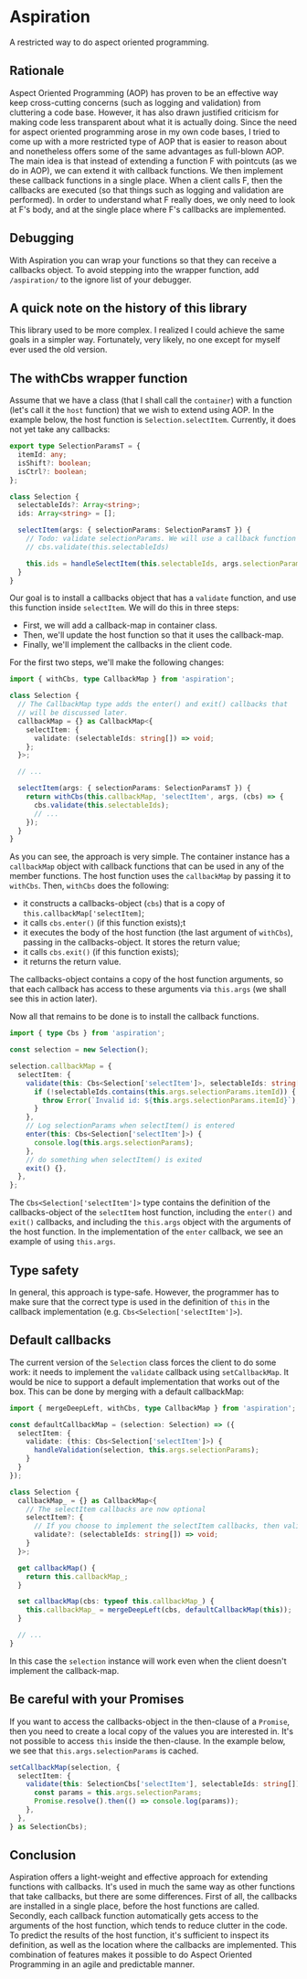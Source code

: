 # Aspiration

A restricted way to do aspect oriented programming.

## Rationale

Aspect Oriented Programming (AOP) has proven to be an effective way keep cross-cutting concerns
(such as logging and validation) from cluttering a code base. However, it has also drawn justified
criticism for making code less transparent about what it is actually doing. Since the need for aspect
oriented programming arose in my own code bases, I tried to come up with a more restricted type of
AOP that is easier to reason about and nonetheless offers some of the same advantages as full-blown AOP.
The main idea is that instead of extending a function F with pointcuts (as we do in AOP), we can extend
it with callback functions. We then implement these callback functions in a single place. When a client
calls F, then the callbacks are executed (so that things such as logging and validation are performed).
In order to understand what F really does, we only need to look at F's body, and at the single place
where F's callbacks are implemented.

## Debugging

With Aspiration you can wrap your functions so that they can receive a callbacks object.
To avoid stepping into the wrapper function, add `/aspiration/` to the ignore list of your debugger.

## A quick note on the history of this library

This library used to be more complex. I realized I could achieve the same goals in a simpler way.
Fortunately, very likely, no one except for myself ever used the old version.

## The withCbs wrapper function

Assume that we have a class (that I shall call the `container`) with a function (let's call it the `host` function)
that we wish to extend using AOP. In the example below, the host function is `Selection.selectItem`. Currently,
it does not yet take any callbacks:

```typescript
export type SelectionParamsT = {
  itemId: any;
  isShift?: boolean;
  isCtrl?: boolean;
};

class Selection {
  selectableIds?: Array<string>;
  ids: Array<string> = [];

  selectItem(args: { selectionParams: SelectionParamsT }) {
    // Todo: validate selectionParams. We will use a callback function for this:
    // cbs.validate(this.selectableIds)

    this.ids = handleSelectItem(this.selectableIds, args.selectionParams);
  }
}
```

Our goal is to install a callbacks object that has a `validate` function, and use
this function inside `selectItem`. We will do this in three steps:

- First, we will add a callback-map in container class.
- Then, we'll update the host function so that it uses the callback-map.
- Finally, we'll implement the callbacks in the client code.

For the first two steps, we'll make the following changes:

```ts
import { withCbs, type CallbackMap } from 'aspiration';

class Selection {
  // The CallbackMap type adds the enter() and exit() callbacks that
  // will be discussed later.
  callbackMap = {} as CallbackMap<{
    selectItem: {
      validate: (selectableIds: string[]) => void;
    };
  }>;

  // ...

  selectItem(args: { selectionParams: SelectionParamsT }) {
    return withCbs(this.callbackMap, 'selectItem', args, (cbs) => {
      cbs.validate(this.selectableIds);
      // ...
    });
  }
}
```

As you can see, the approach is very simple. The container instance has a `callbackMap` object with
callback functions that can be used in any of the member functions. The host function uses the `callbackMap`
by passing it to `withCbs`. Then, `withCbs` does the following:

- it constructs a callbacks-object (`cbs`) that is a copy of `this.callbackMap['selectItem]`;
- it calls `cbs.enter()` (if this function exists);t
- it executes the body of the host function (the last argument of `withCbs`), passing in
  the callbacks-object. It stores the return value;
- it calls `cbs.exit()` (if this function exists);
- it returns the return value.

The callbacks-object contains a copy of the host function arguments, so that each callback has access to
these arguments via `this.args` (we shall see this in action later).

Now all that remains to be done is to install the callback functions.

```ts
import { type Cbs } from 'aspiration';

const selection = new Selection();

selection.callbackMap = {
  selectItem: {
    validate(this: Cbs<Selection['selectItem']>, selectableIds: string[]) {
      if (!selectableIds.contains(this.args.selectionParams.itemId)) {
        throw Error(`Invalid id: ${this.args.selectionParams.itemId}`);
      }
    },
    // Log selectionParams when selectItem() is entered
    enter(this: Cbs<Selection['selectItem']>) {
      console.log(this.args.selectionParams);
    },
    // do something when selectItem() is exited
    exit() {},
  },
};
```

The `Cbs<Selection['selectItem']>` type contains the definition of the callbacks-object of
the `selectItem` host function, including the `enter()` and `exit()` callbacks, and including
the `this.args` object with the arguments of the host function. In the implementation of the
`enter` callback, we see an example of using `this.args`.

## Type safety

In general, this approach is type-safe. However, the programmer has to make sure that the
correct type is used in the definition of `this` in the callback implementation
(e.g. `Cbs<Selection['selectItem']>`).

## Default callbacks

The current version of the `Selection` class forces the client to do some work: it needs to
implement the `validate` callback using `setCallbackMap`. It would be nice to support a default implementation that works
out of the box. This can be done by merging with a default callbackMap:

```ts
import { mergeDeepLeft, withCbs, type CallbackMap } from 'aspiration';

const defaultCallbackMap = (selection: Selection) => ({
  selectItem: {
    validate: (this: Cbs<Selection['selectItem']>) {
      handleValidation(selection, this.args.selectionParams);
    }
  }
});

class Selection {
  callbackMap_ = {} as CallbackMap<{
    // The selectItem callbacks are now optional
    selectItem?: {
      // If you choose to implement the selectItem callbacks, then validate is optional
      validate?: (selectableIds: string[]) => void;
    }
  }>;

  get callbackMap() {
    return this.callbackMap_;
  }

  set callbackMap(cbs: typeof this.callbackMap_) {
    this.callbackMap_ = mergeDeepLeft(cbs, defaultCallbackMap(this));
  }

  // ...
}
```

In this case the `selection` instance will work even when the client doesn't implement
the callback-map.

## Be careful with your Promises

If you want to access the callbacks-object in the then-clause of a `Promise`, then you need to create
a local copy of the values you are interested in. It's not possible to access `this` inside the
then-clause. In the example below, we see that `this.args.selectionParams` is cached.

```typescript
setCallbackMap(selection, {
  selectItem: {
    validate(this: SelectionCbs['selectItem'], selectableIds: string[]) {
      const params = this.args.selectionParams;
      Promise.resolve().then(() => console.log(params));
    },
  },
} as SelectionCbs);
```

## Conclusion

Aspiration offers a light-weight and effective approach for extending functions with callbacks. It's used in much the
same way as other functions that take callbacks, but there are some differences. First of all, the callbacks are installed
in a single place, before the host functions are called. Secondly, each callback function automatically gets access to the
arguments of the host function, which tends to reduce clutter in the code. To predict the results of the host function,
it's sufficient to inspect its definition, as well as the location where the callbacks are implemented. This combination of
features makes it possible to do Aspect Oriented Programming in an agile and predictable manner.
